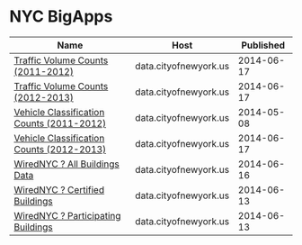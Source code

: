 # NYC BigApps

Name | Host | Published
---- | ---- | ---------
[Traffic Volume Counts (2011-2012)](../datasets/wng2-85mv.md) | data.cityofnewyork.us | 2014-06-17
[Traffic Volume Counts (2012-2013)](../datasets/p424-amsu.md) | data.cityofnewyork.us | 2014-06-17
[Vehicle Classification Counts (2011-2012)](../datasets/t9nw-j73k.md) | data.cityofnewyork.us | 2014-05-08
[Vehicle Classification Counts (2012-2013)](../datasets/ae5u-upr6.md) | data.cityofnewyork.us | 2014-06-17
[WiredNYC ? All Buildings Data](../datasets/a6nj-cfbz.md) | data.cityofnewyork.us | 2014-06-16
[WiredNYC ? Certified Buildings](../datasets/37it-gmcp.md) | data.cityofnewyork.us | 2014-06-13
[WiredNYC ? Participating Buildings](../datasets/cfzn-4iza.md) | data.cityofnewyork.us | 2014-06-13

